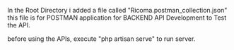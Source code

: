 In the Root Directory i added a file called "Ricoma.postman_collection.json" this file is for POSTMAN
application for BACKEND API Development to Test the API.

before using the APIs, execute "php artisan serve" to run server.